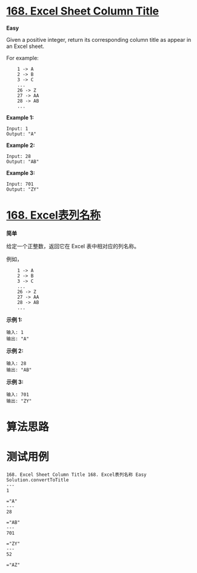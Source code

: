 # [168. Excel Sheet Column Title][enTitle]

**Easy**

Given a positive integer, return its corresponding column title as appear in an Excel sheet.

For example:

```
    1 -> A
    2 -> B
    3 -> C
    ...
    26 -> Z
    27 -> AA
    28 -> AB 
    ...

```

**Example 1:** 

```
Input: 1
Output: "A"

```

**Example 2:** 

```
Input: 28
Output: "AB"

```

**Example 3:** 

```
Input: 701
Output: "ZY"

```
# [168. Excel表列名称][cnTitle]

**简单**

给定一个正整数，返回它在 Excel 表中相对应的列名称。

例如，

```
    1 -> A
    2 -> B
    3 -> C
    ...
    26 -> Z
    27 -> AA
    28 -> AB 
    ...

```

**示例 1:** 

```
输入: 1
输出: "A"

```

**示例 2:** 

```
输入: 28
输出: "AB"

```

**示例 3:** 

```
输入: 701
输出: "ZY"

```


# 算法思路

# 测试用例
```
168. Excel Sheet Column Title 168. Excel表列名称 Easy
Solution.convertToTitle
---
1

="A"
---
28

="AB"
---
701

="ZY"
---
52

="AZ"
```

[enTitle]: https://leetcode.com/problems/excel-sheet-column-title/
[cnTitle]: https://leetcode-cn.com/problems/excel-sheet-column-title/
